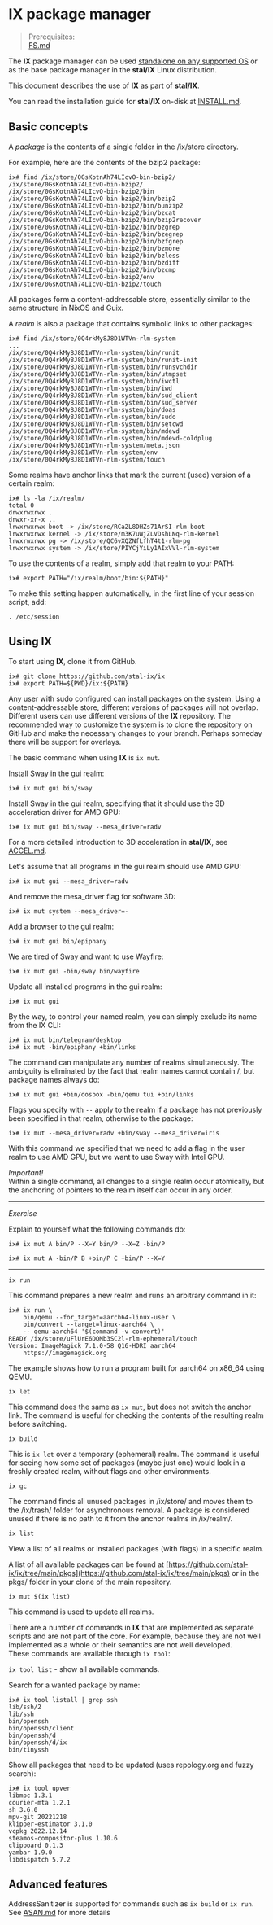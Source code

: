 # IX package manager

> Prerequisites:<br>
> [FS.md](FS.md)<br>


The **IX** package manager can be used [standalone on any supported OS](IX_standalone.md) or as the base package manager in the **stal/IX** Linux distribution.

This document describes the use of **IX** as part of **stal/IX**.

You can read the installation guide for **stal/IX** on-disk at [INSTALL.md](INSTALL.md).

## Basic concepts

A *package* is the contents of a single folder in the /ix/store directory.

For example, here are the contents of the bzip2 package:

```shell
ix# find /ix/store/0GsKotnAh74LIcvO-bin-bzip2/
/ix/store/0GsKotnAh74LIcvO-bin-bzip2/
/ix/store/0GsKotnAh74LIcvO-bin-bzip2/bin
/ix/store/0GsKotnAh74LIcvO-bin-bzip2/bin/bzip2
/ix/store/0GsKotnAh74LIcvO-bin-bzip2/bin/bunzip2
/ix/store/0GsKotnAh74LIcvO-bin-bzip2/bin/bzcat
/ix/store/0GsKotnAh74LIcvO-bin-bzip2/bin/bzip2recover
/ix/store/0GsKotnAh74LIcvO-bin-bzip2/bin/bzgrep
/ix/store/0GsKotnAh74LIcvO-bin-bzip2/bin/bzegrep
/ix/store/0GsKotnAh74LIcvO-bin-bzip2/bin/bzfgrep
/ix/store/0GsKotnAh74LIcvO-bin-bzip2/bin/bzmore
/ix/store/0GsKotnAh74LIcvO-bin-bzip2/bin/bzless
/ix/store/0GsKotnAh74LIcvO-bin-bzip2/bin/bzdiff
/ix/store/0GsKotnAh74LIcvO-bin-bzip2/bin/bzcmp
/ix/store/0GsKotnAh74LIcvO-bin-bzip2/env
/ix/store/0GsKotnAh74LIcvO-bin-bzip2/touch
```

All packages form a content-addressable store, essentially similar to the same structure in NixOS and Guix.

A *realm* is also a package that contains symbolic links to other packages:

```shell
ix# find /ix/store/0Q4rkMy8J8D1WTVn-rlm-system
...
/ix/store/0Q4rkMy8J8D1WTVn-rlm-system/bin/runit
/ix/store/0Q4rkMy8J8D1WTVn-rlm-system/bin/runit-init
/ix/store/0Q4rkMy8J8D1WTVn-rlm-system/bin/runsvchdir
/ix/store/0Q4rkMy8J8D1WTVn-rlm-system/bin/utmpset
/ix/store/0Q4rkMy8J8D1WTVn-rlm-system/bin/iwctl
/ix/store/0Q4rkMy8J8D1WTVn-rlm-system/bin/iwd
/ix/store/0Q4rkMy8J8D1WTVn-rlm-system/bin/sud_client
/ix/store/0Q4rkMy8J8D1WTVn-rlm-system/bin/sud_server
/ix/store/0Q4rkMy8J8D1WTVn-rlm-system/bin/doas
/ix/store/0Q4rkMy8J8D1WTVn-rlm-system/bin/sudo
/ix/store/0Q4rkMy8J8D1WTVn-rlm-system/bin/setcwd
/ix/store/0Q4rkMy8J8D1WTVn-rlm-system/bin/mdevd
/ix/store/0Q4rkMy8J8D1WTVn-rlm-system/bin/mdevd-coldplug
/ix/store/0Q4rkMy8J8D1WTVn-rlm-system/meta.json
/ix/store/0Q4rkMy8J8D1WTVn-rlm-system/env
/ix/store/0Q4rkMy8J8D1WTVn-rlm-system/touch
```

Some realms have anchor links that mark the current (used) version of a certain realm:

```shell
ix# ls -la /ix/realm/
total 0
drwxrwxrwx .
drwxr-xr-x ..
lrwxrwxrwx boot -> /ix/store/RCa2L8DHZs71ArSI-rlm-boot
lrwxrwxrwx kernel -> /ix/store/m3K7uWjZLVDshLNq-rlm-kernel
lrwxrwxrwx pg -> /ix/store/QC6vXQZNfLfhT4t1-rlm-pg
lrwxrwxrwx system -> /ix/store/PIYCjYiLy1AIxVVl-rlm-system
```

To use the contents of a realm, simply add that realm to your PATH:

```shell
ix# export PATH="/ix/realm/boot/bin:${PATH}"
```

To make this setting happen automatically, in the first line of your session script, add:

```shell
. /etc/session
```

## Using IX

To start using **IX**, clone it from GitHub.

```shell
ix# git clone https://github.com/stal-ix/ix
ix# export PATH=${PWD}/ix:${PATH}
```

Any user with sudo configured can install packages on the system. Using a content-addressable store, different versions of packages will not overlap. Different users can use different versions of the **IX** repository. The recommended way to customize the system is to clone the repository on GitHub and make the necessary changes to your branch. Perhaps someday there will be support for overlays.

The basic command when using **IX** is `ix mut`.

Install Sway in the gui realm:

```shell
ix# ix mut gui bin/sway
```

Install Sway in the gui realm, specifying that it should use the 3D acceleration driver for AMD GPU:

```shell
ix# ix mut gui bin/sway --mesa_driver=radv
```

For a more detailed introduction to 3D acceleration in **stal/IX**, see [ACCEL.md](ACCEL.md).

Let's assume that all programs in the gui realm should use AMD GPU:

```shell
ix# ix mut gui --mesa_driver=radv
```

And remove the mesa_driver flag for software 3D:

```shell
ix# ix mut system --mesa_driver=-
```

Add a browser to the gui realm:

```shell
ix# ix mut gui bin/epiphany
```

We are tired of Sway and want to use Wayfire:

```shell
ix# ix mut gui -bin/sway bin/wayfire
```

Update all installed programs in the gui realm:

```shell
ix# ix mut gui
```

By the way, to control your named realm, you can simply exclude its name from the IX CLI:

```shell
ix# ix mut bin/telegram/desktop
ix# ix mut -bin/epiphany +bin/links
```

The command can manipulate any number of realms simultaneously. The ambiguity is eliminated by the fact that realm names cannot contain /, but package names always do:

```shell
ix# ix mut gui +bin/dosbox -bin/qemu tui +bin/links
```

Flags you specify with `--` apply to the realm if a package has not previously been specified in that realm, otherwise to the package:

```shell
ix# ix mut --mesa_driver=radv +bin/sway --mesa_driver=iris
```

With this command we specified that we need to add a flag in the user realm to use AMD GPU, but we want to use Sway with Intel GPU.

*Important!*<br>
Within a single command, all changes to a single realm occur atomically, but the anchoring of pointers to the realm itself can occur in any order.

---

*Exercise*

Explain to yourself what the following commands do:

```shell
ix# ix mut A bin/P --X=Y bin/P --X=Z -bin/P
```

```shell
ix# ix mut A -bin/P B +bin/P C +bin/P --X=Y
```

---

`ix run`

This command prepares a new realm and runs an arbitrary command in it:

```shell
ix# ix run \
    bin/qemu --for_target=aarch64-linux-user \
    bin/convert --target=linux-aarch64 \
    -- qemu-aarch64 '$(command -v convert)'
READY /ix/store/uFlUrE6DQMb3SC2l-rlm-ephemeral/touch
Version: ImageMagick 7.1.0-58 Q16-HDRI aarch64
    https://imagemagick.org
```

The example shows how to run a program built for aarch64 on x86_64 using QEMU.

`ix let`

This command does the same as `ix mut`, but does not switch the anchor link. The command is useful for checking the contents of the resulting realm before switching.

`ix build`

This is `ix let` over a temporary (ephemeral) realm. The command is useful for seeing how some set of packages (maybe just one) would look in a freshly created realm, without flags and other environments.

`ix gc`

The command finds all unused packages in /ix/store/ and moves them to the /ix/trash/ folder for asynchronous removal. A package is considered unused if there is no path to it from the anchor realms in /ix/realm/.

`ix list`

View a list of all realms or installed packages (with flags) in a specific realm.

A list of all available packages can be found at [https://github.com/stal-ix/ix/tree/main/pkgs](https://github.com/stal-ix/ix/tree/main/pkgs) or in the pkgs/ folder in your clone of the main repository.

`ix mut $(ix list)`

This command is used to update all realms.

There are a number of commands in **IX** that are implemented as separate scripts and are not part of the core. For example, because they are not well implemented as a whole or their semantics are not well developed.<br>
These commands are available through `ix tool`:

`ix tool list` - show all available commands.

Search for a wanted package by name:

```shell
ix# ix tool listall | grep ssh
lib/ssh/2
lib/ssh
bin/openssh
bin/openssh/client
bin/openssh/d
bin/openssh/d/ix
bin/tinyssh
```

Show all packages that need to be updated (uses repology.org and fuzzy search):

```shell
ix# ix tool upver
libmpc 1.3.1
courier-mta 1.2.1
sh 3.6.0
mpv-git 20221218
klipper-estimator 3.1.0
vcpkg 2022.12.14
steamos-compositor-plus 1.10.6
clipboard 0.1.3
yambar 1.9.0
libdispatch 5.7.2
```

## Advanced features

AddressSanitizer is supported for commands such as `ix build` or `ix run`.
See [ASAN.md](ASAN.md) for more details
